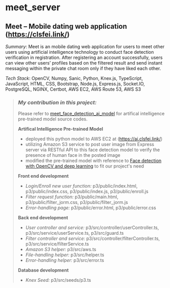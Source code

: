 # meet_server

## Meet – Mobile dating web application (https://clsfei.link/)

*Summary*:	Meet is an mobile dating web application for users to meet other users using artificial intelligence technology to conduct face detection verification in registration. After registering an account successfully, users can view other users’ profiles based on the filtered result and send instant messaging within the private chat room only if they have liked each other.  

*Tech Stack*:	OpenCV, Numpy, Sanic, Python, Knex.js, TypeScript, JavaScript, HTML, CSS, Bootstrap, Node.js, Express.js, Socket.IO, PostgreSQL, NGINX, Certbot, AWS EC2, AWS Route 53, AWS S3

> ### *My contribution in this project:*
>
> Please refer to [meet_face_detection_ai_model](https://github.com/iampattyful/meet_face_detection_ai_model) for artifical intelligence pre-trained model source codes.
> 
> **Artifical Intelligence Pre-trained Model**
> - deployed this python model to AWS EC2 at (https://ai.clsfei.link/)
> - utilizing Amazon S3 service to post user image from Express server via RESTful API to this face detection model to verify the presence of human face in the posted image
> - modified the pre-trained model with reference to [Face detection with OpenCV and deep learning](https://pyimagesearch.com/2018/02/26/face-detection-with-opencv-and-deep-learning/) to fit our project's need
>
> **Front end development**
> * *Login/Enroll new user function:* p3/public/index.html, p3/public/index.css, p3/public/index.js, p3/public/enroll.js
> * *Filter request function:* p3/public/main.html, p3/public/filter_jorm.css, p3/public/filter_jorm.js
> * *Error-handling page:* p3/public/error.html, p3/public/error.css
>
> **Back end development**
> * *User controller and service:* p3/src/controller/userController.ts, p3/src/service/userService.ts, p3/src/guard.ts
> * *Filter controller and service:* p3/src/controller/filterController.ts, p3/src/service/filterService.ts
> * *Amazon S3 helper:* p3/src/aws.ts
> * *File-handling helper:* p3/src/helper.ts
> * *Error-handling helper:* p3/src/error.ts
>
> **Database development**
> * *Knex Seed:* p3/src/seeds/p3.ts
